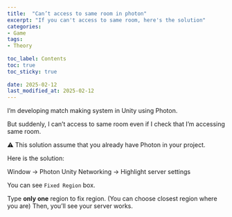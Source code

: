 ```yaml
---
title:  "Can’t access to same room in photon"
excerpt: "If you can't access to same room, here's the solution"
categories: 
- Game
tags:
- Theory
 
toc_label: Contents
toc: true
toc_sticky: true
 
date: 2025-02-12
last_modified_at: 2025-02-12
---
```


I’m developing match making system in Unity using Photon.

But suddenly, I can’t access to same room even if I check that I’m accessing same room.

⚠️ This solution assume that you already have Photon in your project. 

Here is the solution:

Window → Photon Unity Networking → Highlight server settings

You can see `Fixed Region` box. 

Type **only one** region to fix region. (You can choose closest region where you are)
Then, you’ll see your server works.
